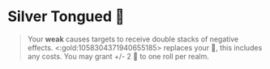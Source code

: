 #  __Silver Tongued__ 🔐
> Your __weak__ causes targets to receive double stacks of negative effects. <:gold:1058304371940655185> replaces your 🔷, this includes any costs. You may grant  +/- 2 🎲 to one roll per realm.
